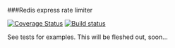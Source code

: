 ###Redis express rate limiter

[![Coverage Status](https://coveralls.io/github/opentable/redis-express-rate-limiter/badge.svg?branch=master)](https://coveralls.io/github/opentable/redis-express-rate-limiter?branch=master)
[![Build status](https://travis-ci.org/opentable/redis-express-rate-limiter)](https://travis-ci.org/opentable/redis-express-rate-limiter.svg?branch=master)

See tests for examples.
This will be fleshed out, soon...